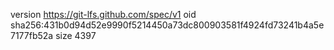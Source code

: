 version https://git-lfs.github.com/spec/v1
oid sha256:431b0d94d52e9990f5214450a73dc800903581f4924fd73241b4a5e7177fb52a
size 4397

